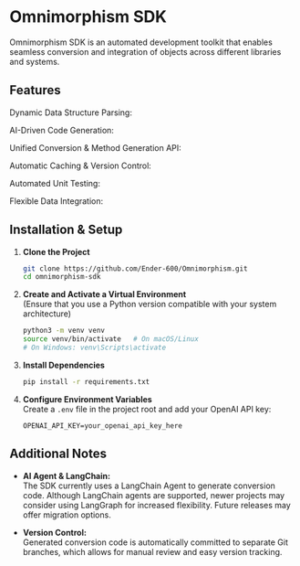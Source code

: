 # Omnimorphism SDK

Omnimorphism SDK is an automated development toolkit that enables seamless conversion and integration of objects across different libraries and systems.

## Features

Dynamic Data Structure Parsing:

AI-Driven Code Generation:

Unified Conversion & Method Generation API:

Automatic Caching & Version Control:

Automated Unit Testing:

Flexible Data Integration:

## Installation & Setup

1. **Clone the Project**

   ```bash
   git clone https://github.com/Ender-600/Omnimorphism.git
   cd omnimorphism-sdk
   ```

2. **Create and Activate a Virtual Environment**  
   (Ensure that you use a Python version compatible with your system architecture)

   ```bash
   python3 -m venv venv
   source venv/bin/activate   # On macOS/Linux
   # On Windows: venv\Scripts\activate
   ```

3. **Install Dependencies**

   ```bash
   pip install -r requirements.txt
   ```

4. **Configure Environment Variables**  
   Create a `.env` file in the project root and add your OpenAI API key:

   ```
   OPENAI_API_KEY=your_openai_api_key_here
   ```

## Additional Notes

- **AI Agent & LangChain:**  
  The SDK currently uses a LangChain Agent to generate conversion code. Although LangChain agents are supported, newer projects may consider using LangGraph for increased flexibility. Future releases may offer migration options.

- **Version Control:**  
  Generated conversion code is automatically committed to separate Git branches, which allows for manual review and easy version tracking.

